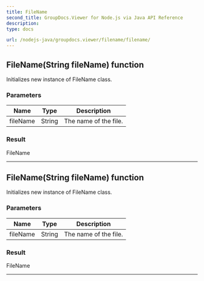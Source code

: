 ```yaml
---
title: FileName
second_title: GroupDocs.Viewer for Node.js via Java API Reference
description: 
type: docs

url: /nodejs-java/groupdocs.viewer/filename/filename/
---
```


## FileName(String fileName) function
Initializes new instance of  FileName class.

### Parameters

| Name | Type | Description |
| --- | --- | --- |
| fileName | String | The name of the file. |

### Result
FileName


---


## FileName(String fileName) function
Initializes new instance of  FileName class.

### Parameters

| Name | Type | Description |
| --- | --- | --- |
| fileName | String | The name of the file. |

### Result
FileName


---


